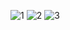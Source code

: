 ![1](https://github.com/Emreodesia/odesia/assets/115417234/c742e86e-388f-4361-a02a-39daf58afaf3)
![2](https://github.com/Emreodesia/odesia/assets/115417234/c05583e2-5754-48d8-a47b-803d9a372948)
![3](https://github.com/Emreodesia/odesia/assets/115417234/72e1f5ba-362d-488c-9532-7ec38e079b10) 




